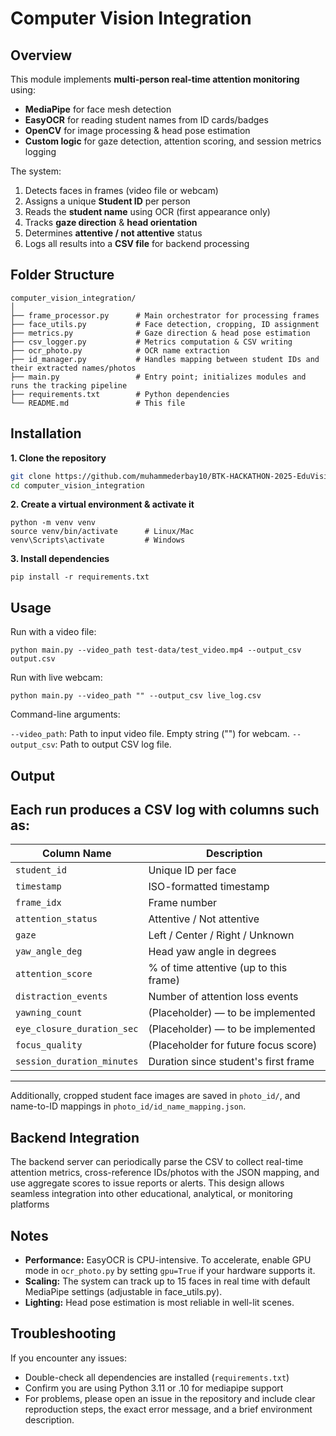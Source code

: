 # Computer Vision Integration

## Overview

This module implements **multi-person real-time attention monitoring** using:
- **MediaPipe** for face mesh detection  
- **EasyOCR** for reading student names from ID cards/badges  
- **OpenCV** for image processing & head pose estimation  
- **Custom logic** for gaze detection, attention scoring, and session metrics logging  

The system:
1. Detects faces in frames (video file or webcam)  
2. Assigns a unique **Student ID** per person  
3. Reads the **student name** using OCR (first appearance only)  
4. Tracks **gaze direction** & **head orientation**  
5. Determines **attentive / not attentive** status  
6. Logs all results into a **CSV file** for backend processing  


## Folder Structure
```
computer_vision_integration/
│
├── frame_processor.py      # Main orchestrator for processing frames
├── face_utils.py           # Face detection, cropping, ID assignment
├── metrics.py              # Gaze direction & head pose estimation
├── csv_logger.py           # Metrics computation & CSV writing
├── ocr_photo.py            # OCR name extraction
├── id_manager.py           # Handles mapping between student IDs and their extracted names/photos
├── main.py                 # Entry point; initializes modules and runs the tracking pipeline
├── requirements.txt        # Python dependencies
└── README.md               # This file
```

## Installation

**1. Clone the repository**
```bash
git clone https://github.com/muhammederbay10/BTK-HACKATHON-2025-EduVision.git
cd computer_vision_integration
```
**2. Create a virtual environment & activate it**
```
python -m venv venv
source venv/bin/activate      # Linux/Mac
venv\Scripts\activate         # Windows
```
**3. Install dependencies**
```
pip install -r requirements.txt
```

## Usage
Run with a video file:
```
python main.py --video_path test-data/test_video.mp4 --output_csv output.csv
```

Run with live webcam:
```
python main.py --video_path "" --output_csv live_log.csv
```
Command-line arguments:

```--video_path```:	Path to input video file. Empty string ("") for webcam.
```--output_csv```:	Path to output CSV log file.

## Output
Each run produces a CSV log with columns such as:
---
| Column Name               | Description                                              |
|---------------------------|----------------------------------------------------------|
| `student_id`              | Unique ID per face                                       |
| `timestamp`               | ISO-formatted timestamp                                  |
| `frame_idx`               | Frame number                                             |
| `attention_status`        | Attentive / Not attentive                                |
| `gaze`                    | Left / Center / Right / Unknown                          |
| `yaw_angle_deg`           | Head yaw angle in degrees                                |
| `attention_score`         | % of time attentive (up to this frame)                   |
| `distraction_events`      | Number of attention loss events                          |
| `yawning_count`           | (Placeholder) — to be implemented                        |
| `eye_closure_duration_sec`| (Placeholder) — to be implemented                        |
| `focus_quality`           | (Placeholder for future focus score)                     |
| `session_duration_minutes`| Duration since student's first frame                     |
---

Additionally, cropped student face images are saved in ```photo_id/```, and name-to-ID mappings in ```photo_id/id_name_mapping.json```.

## Backend Integration

The backend server can periodically parse the CSV to collect real-time attention metrics, cross-reference IDs/photos with the JSON mapping, and use aggregate scores to issue reports or alerts. This design allows seamless integration into other educational, analytical, or monitoring platforms

## Notes

- **Performance:** EasyOCR is CPU-intensive. To accelerate, enable GPU mode in ```ocr_photo.py``` by setting ```gpu=True``` if your hardware supports it.
- **Scaling:** The system can track up to 15 faces in real time with default MediaPipe settings (adjustable in face_utils.py).
- **Lighting:** Head pose estimation is most reliable in well-lit scenes.

## Troubleshooting
If you encounter any issues:
- Double-check all dependencies are installed (```requirements.txt```)
- Confirm you are using Python 3.11 or .10 for mediapipe support
- For problems, please open an issue in the repository and include clear reproduction steps, the exact error message, and a brief environment description.
